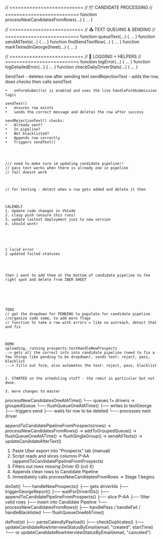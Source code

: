 // ==========================
// 📦 CANDIDATE PROCESSING
// ==========================
function processNewCandidatesFromRows(...) { ... }

// ==========================
// 📤 TEXT QUEUING & SENDING
// ==========================
function queueText(...) { ... }
function sendAllTexts(...) { ... }
function findSendTextRow(...) { ... }
function markTextedInGeorgeSheet(...) { ... }

// ==========================
// 🧠 LOGGING + HELPERS
// ==========================
function logError(...) { ... }
function logDetailedError(...) { ... }
function checkDailyDriverStats(...) { ... }


SendText - deletes row after sending text
sendRejectionText - adds the row, does checks then calls sendText



	•	onFormSubmit(e) is enabled and uses the live handleFormSubmission logic
	
    sendText()
    •	ensures row exists
    •	sends the correct message and deletes the row after success
	
    sendRejectionText() checks:
	•	Already sent?
	•	In pipeline?
	•	Not blacklisted?
	•	Appends row correctly
	•	Triggers sendText()




    /// need to make sure im updating candidate pipeline!!
    // pass text works when there is already one in pipeline
    // fail doesnt work
    


    // for texting - detect when a row gets added and delete it then



    CALENDLY
    1. Update code changes in VSCode
    2. clasp push (ensure this runs)
    3. update lastest deployment just to new version
    4. should work!





    1 lucid error
    2 updated failed statuses




    then i want to add them at the bottom of candidate pipeline to the right spot and delete from IBER SHEET






    TODO
    // get the dropdown for PENDING to populate for candidate pipeline
    //organize code some, to add more flags
    // function to take a row with errors = like no outreach, detect that and fix



    DEMO
    uploading, running prospects.testHandleNewProspects
    --> gets all the correct info into candidate pipeline (need to fix a few things like pending to be dropdown), sends text: reject, pass, blacklist
    ---> fills out form, also automates the text: reject, pass, blacklist


    2. STARTED on the scheduling stuff - the remit in particular but not done.

    3. more changes to master


processNewCandidatesOneAtATime()
└── queues 1+ drivers → groupedQueue
    └── flushQueueOneAtATime()
        ├── writes to textGeorge
        ├── triggers send
        ├── waits for row to be deleted
        └── processes next driver


appendToCandidatePipelineFromProspects(rows)
→ processNewCandidatesFromRows()
   → addToGroupedQueue()
→ flushQueueOneAtATime()
   → flushSingleGroup()
   → sendAllTexts()
   → updateCandidateAfterText()
   


1. Paste Uber export into "Prospects" tab (manual)
2. Script reads and slices columns P–AA (appendToCandidatePipelineFromProspects)
3. Filters out rows missing Driver ID (col X)
4. Appends clean rows to Candidate Pipeline
5. Immediately calls processNewCandidatesFromRows → Stage 1 begins 


doGet()
  └── handleNewProspects()
        ├── gets driverIds
        ├── triggerGeorgeReport()
        ├── waitForDriverIDs()
        ├── appendToCandidatePipelineFromProspects()
              ├── slice P–AA
              ├── filter valid rows
              ├── insert into Candidate Pipeline
              └── processNewCandidatesFromRows()
                    ├── handlePass / handleFail / handleBlacklisted
                    └── flushQueueOneAtATime()

doPost(e)
  ├── parseCalendlyPayload()
  ├── checkDuplicates()
  ├── updateCandidateRowInterviewStatusByEmail(email, "created", startTime)
  └── or updateCandidateRowInterviewStatusByEmail(email, "canceled")